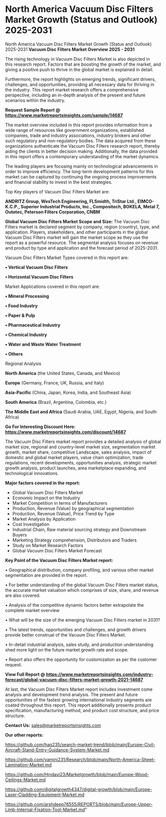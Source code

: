 # North America Vacuum Disc Filters Market Growth (Status and Outlook) 2025-2031
North America Vacuum Disc Filters Market Growth (Status and Outlook) 2025-2031
<Strong> Vacuum Disc Filters Market Overview 2025 - 2031</strong>

The rising technology in Vacuum Disc Filters Market is also depicted in this research report. Factors that are boosting the growth of the market, and giving a positive push to thrive in the global market is explained in detail.

Furthermore, the report highlights on emerging trends, significant drivers, challenges, and opportunities, providing all necessary data for thriving in the industry. This report market research offers a comprehensive perspective, including an in-depth analysis of the present and future scenarios within the industry.

<strong>Request Sample Report @ <a href=https://www.marketreportsinsights.com/sample/14687>https://www.marketreportsinsights.com/sample/14687</a></strong>

The market overview included in this report provides information from a wide range of resources like government organizations, established companies, trade and industry associations, industry brokers and other such regulatory and non-regulatory bodies. The data acquired from these organizations authenticate the Vacuum Disc Filters research report, thereby aiding the clients in better decision making. Additionally, the data provided in this report offers a contemporary understanding of the market dynamics.

The leading players are focusing mainly on technological advancements in order to improve efficiency. The long-term development patterns for this market can be captured by continuing the ongoing process improvements and financial stability to invest in the best strategies.

Top Key players of Vacuum Disc Filters Market are:

<strong>ANDRITZ Group, WesTech Engineering, FLSmidth, TriStar Ltd., EIMCO-K.C.P., Superior Industrial Products, Inc., Compositech, BOKELA, Metal 7, Outotec, Peterson Filters Corporation, CNBM</strong>

<strong><b>Global Vacuum Disc Filters Market Scope and Size:</b></strong>
The Vacuum Disc Filters market is declared segment by company, region (country), type, and application. Players, stakeholders, and other participants in the global Vacuum Disc Filters market will gain the market scope as they use the report as a powerful resource. The segmental analysis focuses on revenue and product by type and application and the forecast period of 2025-2031.

Vacuum Disc Filters Market Types covered in this report are:

<strong>• Vertical Vacuum Disc Filters

• Horizontal Vacuum Disc Filters</strong>

Market Applications covered in this report are:

<strong>• Mineral Processing

• Food Industry

• Paper & Pulp

• Pharmaceutical Industry

• Chemical Industry

• Water and Waste Water Treatment

• Others</strong> 

Regional Analysis

<strong>North America</strong> (the United States, Canada, and Mexico)

<strong>Europe</strong> (Germany, France, UK, Russia, and Italy)

<strong>Asia-Pacific</strong> (China, Japan, Korea, India, and Southeast Asia)

<strong>South America</strong> (Brazil, Argentina, Colombia, etc.)

<strong>The Middle East and Africa</strong> (Saudi Arabia, UAE, Egypt, Nigeria, and South Africa)

<strong>Go For Interesting Discount Here: <a href=https://www.marketreportsinsights.com/discount/14687>https://www.marketreportsinsights.com/discount/14687</a></strong>

The Vacuum Disc Filters market report provides a detailed analysis of global market size, regional and country-level market size, segmentation market growth, market share, competitive Landscape, sales analysis, impact of domestic and global market players, value chain optimization, trade regulations, recent developments, opportunities analysis, strategic market growth analysis, product launches, area marketplace expanding, and technological innovations.

<strong><b>Major factors covered in the report:</b></strong>
<ul>
  <li>Global Vacuum Disc Filters Market </li>
  <li>Economic Impact on the Industry</li>
  <li>Market Competition in terms of Manufacturers</li>
  <li>Production, Revenue (Value) by geographical segmentation</li>
  <li>Production, Revenue (Value), Price Trend by Type</li>
  <li>Market Analysis by Application</li>
  <li>Cost Investigation</li>
  <li>Industrial Chain, Raw material sourcing strategy and Downstream Buyers</li>
  <li>Marketing Strategy comprehension, Distributors and Traders</li>
  <li>Study on Market Research Factors</li>
  <li>Global Vacuum Disc Filters Market Forecast</li>
</ul>

<strong><b>Key Point of the Vacuum Disc Filters Market report:</b></strong>

• Geographical distribution, company profiling, and various other market segmentation are provided in the report.

• For better understanding of the global Vacuum Disc Filters market status, the accurate market valuation which comprises of size, share, and revenue are also covered.

• Analysis of the competitive dynamic factors better extrapolate the complete market overview

• What will be the size of the emerging Vacuum Disc Filters market in 2031?

• The latest trends, opportunities and challenges, and growth drivers provide better construal of the Vacuum Disc Filters Market.

• In-detail industrial analysis, sales study, and production understanding shed more light on the future market growth rate and scope.

• Report also offers the opportunity for customization as per the customer request.

<strong><b>View Full Report @ <a href=https://www.marketreportsinsights.com/industry-forecast/global-vacuum-disc-filters-market-growth-2021-14687>https://www.marketreportsinsights.com/industry-forecast/global-vacuum-disc-filters-market-growth-2021-14687</a></b></strong>


At last, the Vacuum Disc Filters Market report includes investment come analysis and development trend analysis. The present and future opportunities of the fastest growing international industry segments are coated throughout this report. This report additionally presents product specification, manufacturing method, and product cost structure, and price structure.

<strong>Contact Us:</strong>
sales@marketreportsinsights.com

<strong>Our other reports:</strong>

<a href=https://github.com/haq235/search-market-trend/blob/main/Europe-Civil-Aircraft-Stand-Entry-Guidance-System-Market.md>https://github.com/haq235/search-market-trend/blob/main/Europe-Civil-Aircraft-Stand-Entry-Guidance-System-Market.md</a>

<a href=https://github.com/yamini231/Research/blob/main/North-America-Sheet-Lamination-Market.md>https://github.com/yamini231/Research/blob/main/North-America-Sheet-Lamination-Market.md</a>

<a href=https://github.com/Hindavi23/Marketgrowth/blob/main/Europe-Wood-Ceilings-Market.md>https://github.com/Hindavi23/Marketgrowth/blob/main/Europe-Wood-Ceilings-Market.md</a>

<a href=https://github.com/digitalgrowth4347/digital-growth/blob/main/Europe-Laser-Cladding-Equipment-Market.md>https://github.com/digitalgrowth4347/digital-growth/blob/main/Europe-Laser-Cladding-Equipment-Market.md</a>

<a href=https://github.com/arshdeep76555/REPORTS/blob/main/Europe-Upper-Limb-Internal-Fixation-Tool-Market.md>https://github.com/arshdeep76555/REPORTS/blob/main/Europe-Upper-Limb-Internal-Fixation-Tool-Market.md</a>"
